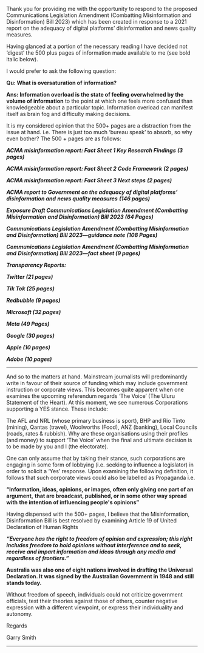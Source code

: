Thank you for providing me with the opportunity to respond to the proposed
Communications Legislation Amendment (Combatting Misinformation and Disinformation)
Bill 2023) which has been created in response to a 2021 report on the adequacy of digital
platforms’ disinformation and news quality measures.

Having glanced at a portion of the necessary reading I have decided not ‘digest’ the 500 plus
pages of information made available to me (see bold italic below).


I would prefer to ask the following question:


**Qu: What is oversaturation of information?**


**Ans: Information overload is the state of feeling overwhelmed by the volume of information**
to the point at which one feels more confused than knowledgeable about a particular topic.
Information overload can manifest itself as brain fog and difficulty making decisions.

It is my considered opinion that the 500+ pages are a distraction from the issue at hand. i.e.
There is just too much ‘bureau speak’ to absorb, so why even bother?
The 500 + pages are as follows:

**_ACMA misinformation report: Fact Sheet 1 Key Research Findings_** **_(3 pages)_**

**_ACMA misinformation report: Fact Sheet 2 Code Framework_** **_(2 pages)_**

**_ACMA misinformation report: Fact Sheet 3 Next steps_** **_(2 pages)_**

**_ACMA report to Government on the adequacy of digital platforms’ disinformation and_**
**_news quality measures_** **_(146 pages)_**

**_Exposure Draft Communications Legislation Amendment (Combatting Misinformation_**
**_and Disinformation) Bill 2023                                         (64 Pages)_**

**_Communications Legislation Amendment (Combatting Misinformation and_**
**_Disinformation) Bill 2023—guidance note_** **_(108 Pages)_**

**_Communications Legislation Amendment (Combatting Misinformation and_**
**_Disinformation) Bill 2023—fact sheet                                 (9 pages)_**

**_Transparency Reports:_**

**_Twitter (21 pages)_**

**_Tik Tok (25 pages)_**

**_Redbubble (9 pages)_**

**_Microsoft (32 pages)_**

**_Meta (49 Pages)_**

**_Google (30 pages)_**

**_Apple (10 pages)_**

**_Adobe (10 pages)_**


-----

And so to the matters at hand. Mainstream journalists will predominantly write in favour of
their source of funding which may include government instruction or corporate views. This
becomes quite apparent when one examines the upcoming referendum regards ‘The Voice’
(The Uluru Statement of the Heart). At this moment, we see numerous Corporations
supporting a YES stance. These include:

The AFL and NRL (whose primary business is sport), BHP and Rio Tinto (mining), Qantas
(travel), Woolworths (Food), ANZ (banking), Local Councils (roads, rates & rubbish). Why
are these organisations using their profiles (and money) to support ‘The Voice’ when the final
and ultimate decision is to be made by you and I (the electorate).

One can only assume that by taking their stance, such corporations are engaging in some
form of lobbying (i.e. seeking to influence a legislator) in order to solicit a ‘Yes’ response.
Upon examining the following definition, it follows that such corporate views could also be
labelled as Propaganda i.e.

**“Information, ideas, opinions, or images, often only giving one part of an argument,**
**that are broadcast, published, or in some other way spread with**
**the intention of influencing people's opinions”**

Having dispensed with the 500+ pages, I believe that the Misinformation, Disinformation Bill
is best resolved by examining Article 19 of United Declaration of Human Rights

**_“Everyone has the right to freedom of opinion and expression; this right includes freedom to_**
**_hold opinions without interference and to seek, receive and impart information and ideas_**
**_through any media and regardless of frontiers.”_**

**Australia was also one of eight nations involved in drafting the Universal Declaration. It**
**was signed by the Australian Government in 1948 and still stands today.**

Without freedom of speech, individuals could not criticize government officials, test their
theories against those of others, counter negative expression with a different viewpoint, or
express their individuality and autonomy.

Regards

Garry Smith


-----

